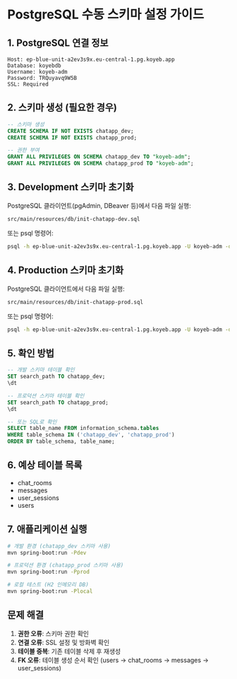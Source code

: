 # PostgreSQL 수동 스키마 설정 가이드

## 1. PostgreSQL 연결 정보
```
Host: ep-blue-unit-a2ev3s9x.eu-central-1.pg.koyeb.app
Database: koyebdb
Username: koyeb-adm
Password: TRQuyavq9W5B
SSL: Required
```

## 2. 스키마 생성 (필요한 경우)
```sql
-- 스키마 생성
CREATE SCHEMA IF NOT EXISTS chatapp_dev;
CREATE SCHEMA IF NOT EXISTS chatapp_prod;

-- 권한 부여
GRANT ALL PRIVILEGES ON SCHEMA chatapp_dev TO "koyeb-adm";
GRANT ALL PRIVILEGES ON SCHEMA chatapp_prod TO "koyeb-adm";
```

## 3. Development 스키마 초기화
PostgreSQL 클라이언트(pgAdmin, DBeaver 등)에서 다음 파일 실행:
```
src/main/resources/db/init-chatapp-dev.sql
```

또는 psql 명령어:
```bash
psql -h ep-blue-unit-a2ev3s9x.eu-central-1.pg.koyeb.app -U koyeb-adm -d koyebdb -f src/main/resources/db/init-chatapp-dev.sql
```

## 4. Production 스키마 초기화
PostgreSQL 클라이언트에서 다음 파일 실행:
```
src/main/resources/db/init-chatapp-prod.sql
```

또는 psql 명령어:
```bash
psql -h ep-blue-unit-a2ev3s9x.eu-central-1.pg.koyeb.app -U koyeb-adm -d koyebdb -f src/main/resources/db/init-chatapp-prod.sql
```

## 5. 확인 방법
```sql
-- 개발 스키마 테이블 확인
SET search_path TO chatapp_dev;
\dt

-- 프로덕션 스키마 테이블 확인  
SET search_path TO chatapp_prod;
\dt

-- 또는 SQL로 확인
SELECT table_name FROM information_schema.tables 
WHERE table_schema IN ('chatapp_dev', 'chatapp_prod') 
ORDER BY table_schema, table_name;
```

## 6. 예상 테이블 목록
- chat_rooms
- messages  
- user_sessions
- users

## 7. 애플리케이션 실행
```bash
# 개발 환경 (chatapp_dev 스키마 사용)
mvn spring-boot:run -Pdev

# 프로덕션 환경 (chatapp_prod 스키마 사용)
mvn spring-boot:run -Pprod

# 로컬 테스트 (H2 인메모리 DB)
mvn spring-boot:run -Plocal
```

## 문제 해결
1. **권한 오류**: 스키마 권한 확인
2. **연결 오류**: SSL 설정 및 방화벽 확인
3. **테이블 중복**: 기존 테이블 삭제 후 재생성
4. **FK 오류**: 테이블 생성 순서 확인 (users → chat_rooms → messages → user_sessions)